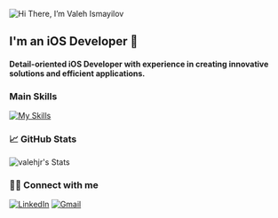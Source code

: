 ![Hi There, I’m Valeh Ismayilov](https://github.com/user-attachments/assets/efb443c7-b652-4217-9725-fcb78907a8f1)
<h2 align="left">
I'm an iOS Developer 
</h2> 

<h4 align="left">
  Detail-oriented iOS Developer with experience in creating innovative solutions and efficient applications.
</h4>

<h3>Main Skills</h3>

[![My Skills](https://skillicons.dev/icons?i=swift,java,firebase,c,python,github,gitlab,git)](https://skillicons.dev)

<h3>📈 GitHub Stats</h3>

 ![valehjr's Stats](https://github-readme-stats.vercel.app/api?username=valehjr&theme=ayu-mirage&show_icons=true&hide_border=true&count_private=true)

<h3>🤝🏼 Connect with me</h3>

[![LinkedIn](https://skillicons.dev/icons?i=linkedin)](https://www.linkedin.com/in/valehjr/)
[![Gmail](https://skillicons.dev/icons?i=gmail)](mailto:your-email@gmail.com)




